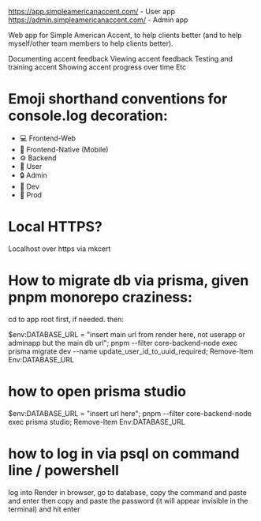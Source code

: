 https://app.simpleamericanaccent.com/ - User app
https://admin.simpleamericanaccent.com/ - Admin app

Web app for Simple American Accent, to help clients better (and to help myself/other team members to help clients better).

Documenting accent feedback
Viewing accent feedback
Testing and training accent
Showing accent progress over time
Etc

# Emoji shorthand conventions for console.log decoration:

- 💻 Frontend-Web
- 📱 Frontend-Native (Mobile)
- ⚙️ Backend
- 🙋 User
- 🔒 Admin
- 🧪 Dev
- 🚀 Prod

# Local HTTPS?

Localhost over https via mkcert

# How to migrate db via prisma, given pnpm monorepo craziness:

cd to app root first, if needed. then:

$env:DATABASE_URL = "insert main url from render here, not userapp or adminapp but the main db url"; pnpm --filter core-backend-node exec prisma migrate dev --name update_user_id_to_uuid_required; Remove-Item Env:DATABASE_URL

# how to open prisma studio

$env:DATABASE_URL = "insert url here"; pnpm --filter core-backend-node exec prisma studio; Remove-Item Env:DATABASE_URL

# how to log in via psql on command line / powershell

log into Render in browser, go to database, copy the command and paste and enter
then copy and paste the password (it will appear invisible in the terminal) and hit enter
